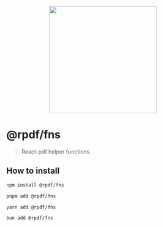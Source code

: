 <p align="center">
  <img src="https://user-images.githubusercontent.com/5600341/27505816-c8bc37aa-587f-11e7-9a86-08a2d081a8b9.png" height="280px">
</p>

# @rpdf/fns

> React-pdf helper functions

## How to install

```sh
npm install @rpdf/fns
```

```sh
pnpm add @rpdf/fns
```

```sh
yarn add @rpdf/fns
```

```sh
bun add @rpdf/fns
```
